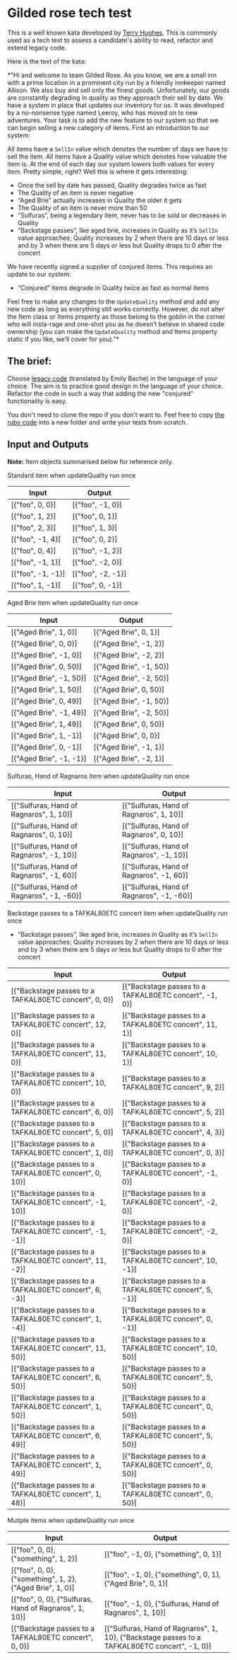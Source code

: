 # Gilded rose tech test

This is a well known kata developed by [Terry Hughes](http://iamnotmyself.com/2011/02/13/refactor-this-the-gilded-rose-kata/). This is commonly used as a tech test to assess a candidate's ability to read, refactor and extend legacy code.

Here is the text of the kata:

\*"Hi and welcome to team Gilded Rose. As you know, we are a small inn with a prime location in a prominent city run by a friendly innkeeper named Allison. We also buy and sell only the finest goods. Unfortunately, our goods are constantly degrading in quality as they approach their sell by date. We have a system in place that updates our inventory for us. It was developed by a no-nonsense type named Leeroy, who has moved on to new adventures. Your task is to add the new feature to our system so that we can begin selling a new category of items. First an introduction to our system:

All items have a `SellIn` value which denotes the number of days we have to sell the item. All items have a Quality value which denotes how valuable the item is. At the end of each day our system lowers both values for every item. Pretty simple, right? Well this is where it gets interesting:

- Once the sell by date has passed, Quality degrades twice as fast
- The Quality of an item is never negative
- “Aged Brie” actually increases in Quality the older it gets
- The Quality of an item is never more than 50
- “Sulfuras”, being a legendary item, never has to be sold or decreases in Quality
- “Backstage passes”, like aged brie, increases in Quality as it’s `SellIn` value approaches; Quality increases by 2 when there are 10 days or less and by 3 when there are 5 days or less but Quality drops to 0 after the concert

We have recently signed a supplier of conjured items. This requires an update to our system:

- “Conjured” items degrade in Quality twice as fast as normal items

Feel free to make any changes to the `UpdateQuality` method and add any new code as long as everything still works correctly. However, do not alter the Item class or Items property as those belong to the goblin in the corner who will insta-rage and one-shot you as he doesn’t believe in shared code ownership (you can make the `UpdateQuality` method and Items property static if you like, we’ll cover for you)."\*

## The brief:

Choose [legacy code](https://github.com/emilybache/GildedRose-Refactoring-Kata) (translated by Emily Bache) in the language of your choice. The aim is to practice good design in the language of your choice. Refactor the code in such a way that adding the new "conjured" functionality is easy.

You don't need to clone the repo if you don't want to. Feel free to copy [the ruby code](https://github.com/emilybache/GildedRose-Refactoring-Kata/blob/main/ruby/gilded_rose.rb) into a new folder and write your tests from scratch.

## Input and Outputs

**Note:** Item objects summarised below for reference only.

Standard item when updateQuality run once

| Input             | Output            |
| ----------------- | ----------------- |
| [{"foo", 0, 0}]   | [{"foo", -1, 0}]  |
| [{"foo", 1, 2}]   | [{"foo", 0, 1}]   |
| [{"foo", 2, 3}]   | [{"foo", 1, 3}]   |
| [{"foo", -1, 4}]  | [{"foo", 0, 2}]   |
| [{"foo", 0, 4}]   | [{"foo", -1, 2}]  |
| [{"foo", -1, 1}]  | [{"foo", -2, 0}]  |
| [{"foo", -1, -1}] | [{"foo", -2, -1}] |
| [{"foo", 1, -1}]  | [{"foo", 0, -1}]  |

Aged Brie item when updateQuality run once

| Input                   | Output                  |
| ----------------------- | ----------------------- |
| [{"Aged Brie", 1, 0}]   | [{"Aged Brie", 0, 1}]   |
| [{"Aged Brie", 0, 0}]   | [{"Aged Brie", -1, 2}]  |
| [{"Aged Brie", -1, 0}]  | [{"Aged Brie", -2, 2}]  |
| [{"Aged Brie", 0, 50}]  | [{"Aged Brie", -1, 50}] |
| [{"Aged Brie", -1, 50}] | [{"Aged Brie", -2, 50}] |
| [{"Aged Brie", 1, 50}]  | [{"Aged Brie", 0, 50}]  |
| [{"Aged Brie", 0, 49}]  | [{"Aged Brie", -1, 50}] |
| [{"Aged Brie", -1, 49}] | [{"Aged Brie", -2, 50}] |
| [{"Aged Brie", 1, 49}]  | [{"Aged Brie", 0, 50}]  |
| [{"Aged Brie", 1, -1}]  | [{"Aged Brie", 0, 0}]   |
| [{"Aged Brie", 0, -1}]  | [{"Aged Brie", -1, 1}]  |
| [{"Aged Brie", -1, -1}] | [{"Aged Brie", -2, 1}]  |

Sulfuras, Hand of Ragnaros item when updateQuality run once

| Input                                     | Output                                    |
| ----------------------------------------- | ----------------------------------------- |
| [{"Sulfuras, Hand of Ragnaros", 1, 10}]   | [{"Sulfuras, Hand of Ragnaros", 1, 10}]   |
| [{"Sulfuras, Hand of Ragnaros", 0, 10}]   | [{"Sulfuras, Hand of Ragnaros", 0, 10}]   |
| [{"Sulfuras, Hand of Ragnaros", -1, 10}]  | [{"Sulfuras, Hand of Ragnaros", -1, 10}]  |
| [{"Sulfuras, Hand of Ragnaros", -1, 60}]  | [{"Sulfuras, Hand of Ragnaros", -1, 60}]  |
| [{"Sulfuras, Hand of Ragnaros", -1, -60}] | [{"Sulfuras, Hand of Ragnaros", -1, -60}] |

Backstage passes to a TAFKAL80ETC concert item when updateQuality run once

- “Backstage passes”, like aged brie, increases in Quality as it’s `SellIn` value approaches; Quality increases by 2 when there are 10 days or less and by 3 when there are 5 days or less but Quality drops to 0 after the concert

| Input                                                   | Output                                                  |
| ------------------------------------------------------- | ------------------------------------------------------- |
| [{"Backstage passes to a TAFKAL80ETC concert", 0, 0}]   | [{"Backstage passes to a TAFKAL80ETC concert", -1, 0}]  |
| [{"Backstage passes to a TAFKAL80ETC concert", 12, 0}]  | [{"Backstage passes to a TAFKAL80ETC concert", 11, 1}]  |
| [{"Backstage passes to a TAFKAL80ETC concert", 11, 0}]  | [{"Backstage passes to a TAFKAL80ETC concert", 10, 1}]  |
| [{"Backstage passes to a TAFKAL80ETC concert", 10, 0}]  | [{"Backstage passes to a TAFKAL80ETC concert", 9, 2}]   |
| [{"Backstage passes to a TAFKAL80ETC concert", 6, 0}]   | [{"Backstage passes to a TAFKAL80ETC concert", 5, 2}]   |
| [{"Backstage passes to a TAFKAL80ETC concert", 5, 0}]   | [{"Backstage passes to a TAFKAL80ETC concert", 4, 3}]   |
| [{"Backstage passes to a TAFKAL80ETC concert", 1, 0}]   | [{"Backstage passes to a TAFKAL80ETC concert", 0, 3}]   |
| [{"Backstage passes to a TAFKAL80ETC concert", 0, 10}]  | [{"Backstage passes to a TAFKAL80ETC concert", -1, 0}]  |
| [{"Backstage passes to a TAFKAL80ETC concert", -1, 10}] | [{"Backstage passes to a TAFKAL80ETC concert", -2, 0}]  |
| [{"Backstage passes to a TAFKAL80ETC concert", -1, -1}] | [{"Backstage passes to a TAFKAL80ETC concert", -2, 0}]  |
| [{"Backstage passes to a TAFKAL80ETC concert", 11, -2}] | [{"Backstage passes to a TAFKAL80ETC concert", 10, -1}] |
| [{"Backstage passes to a TAFKAL80ETC concert", 6, -3}]  | [{"Backstage passes to a TAFKAL80ETC concert", 5, -1}]  |
| [{"Backstage passes to a TAFKAL80ETC concert", 1, -4}]  | [{"Backstage passes to a TAFKAL80ETC concert", 0, -1}]  |
| [{"Backstage passes to a TAFKAL80ETC concert", 11, 50}] | [{"Backstage passes to a TAFKAL80ETC concert", 10, 50}] |
| [{"Backstage passes to a TAFKAL80ETC concert", 6, 50}]  | [{"Backstage passes to a TAFKAL80ETC concert", 5, 50}]  |
| [{"Backstage passes to a TAFKAL80ETC concert", 1, 50}]  | [{"Backstage passes to a TAFKAL80ETC concert", 0, 50}]  |
| [{"Backstage passes to a TAFKAL80ETC concert", 6, 49}]  | [{"Backstage passes to a TAFKAL80ETC concert", 5, 50}]  |
| [{"Backstage passes to a TAFKAL80ETC concert", 1, 49}]  | [{"Backstage passes to a TAFKAL80ETC concert", 0, 50}]  |
| [{"Backstage passes to a TAFKAL80ETC concert", 1, 48}]  | [{"Backstage passes to a TAFKAL80ETC concert", 0, 50}]  |

Mutiple items when updateQuality run once

| Input                                                     | Output                                                                                        |
| --------------------------------------------------------- | --------------------------------------------------------------------------------------------- |
| [{"foo", 0, 0}, {"something", 1, 2}]                      | [{"foo", -1, 0}, {"something", 0, 1}]                                                         |
| [{"foo", 0, 0}, {"something", 1, 2}, {"Aged Brie", 1, 0}] | [{"foo", -1, 0}, {"something", 0, 1}, {"Aged Brie", 0, 1}]                                    |
| [{"foo", 0, 0}, {"Sulfuras, Hand of Ragnaros", 1, 10}]    | [{"foo", -1, 0}, {"Sulfuras, Hand of Ragnaros", 1, 10}]                                       |
| [{"Backstage passes to a TAFKAL80ETC concert", 0, 0}]     | [{"Sulfuras, Hand of Ragnaros", 1, 10}, {"Backstage passes to a TAFKAL80ETC concert", -1, 0}] |
